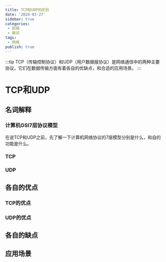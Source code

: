 ```yaml
---
title: TCP和UDP的区别
date: '2024-03-27'
sidebar: true
categories:
 - 前端
 - 面试
tags:
 - 网络
publish: true
---
```

:::tip
TCP（传输控制协议）和UDP（用户数据报协议）是网络通信中的两种主要协议，它们在数据传输方面有着各自的优缺点，和合适的应用场景。
:::

<!-- more -->

# TCP和UDP

## 名词解释
### 计算机OSI7层协议模型
在说TCP和UDP之前，先了解一下计算机网络协议的7层模型分别是什么，和自的功能是什么。

### TCP

### UDP

## 各自的优点

### TCP的优点

### UDP的优点

## 各自的缺点

## 应用场景

